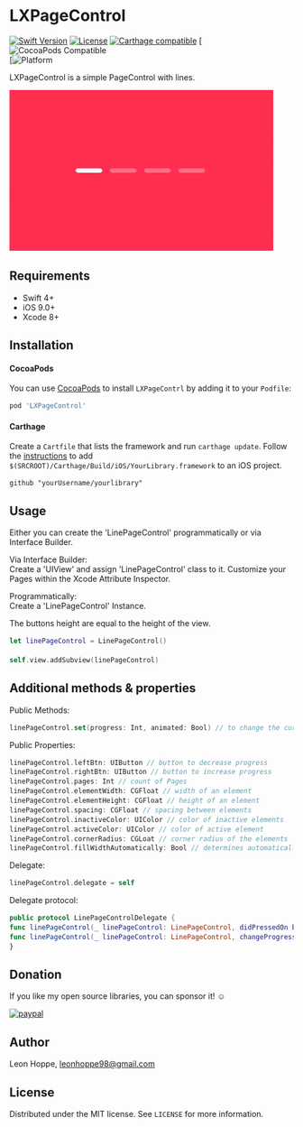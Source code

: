 # LXPageControl

[![Swift Version][swift-image]][swift-url]
[![License][license-image]][license-url]
[![Carthage compatible](https://img.shields.io/badge/Carthage-compatible-4BC51D.svg?style=flat)](https://github.com/Carthage/Carthage)
[![CocoaPods Compatible](https://img.shields.io/badge/pod-1.0.0-blue.svg)  
[![Platform](https://img.shields.io/badge/platform-ios-lightgray.svg)

LXPageControl is a simple PageControl with lines.

![](Screenshots/LXPageControl-Preview.gif)


## Requirements

- Swift 4+
- iOS 9.0+
- Xcode 8+

## Installation

#### CocoaPods
You can use [CocoaPods](http://cocoapods.org/) to install `LXPageContrl` by adding it to your `Podfile`:

```ruby
pod 'LXPageControl'
```

#### Carthage
Create a `Cartfile` that lists the framework and run `carthage update`. Follow the [instructions](https://github.com/Carthage/Carthage#if-youre-building-for-ios) to add `$(SRCROOT)/Carthage/Build/iOS/YourLibrary.framework` to an iOS project.

```
github "yourUsername/yourlibrary"
```

## Usage

Either you can create the 'LinePageControl' programmatically or via Interface Builder.

Via Interface Builder:<br />
Create a 'UIView' and assign 'LinePageControl' class to it. Customize your Pages within the Xcode Attribute Inspector.

Programmatically:<br />
Create a 'LinePageControl' Instance.

The buttons height are equal to the height of the view.

```swift
let linePageControl = LinePageControl()

self.view.addSubview(linePageControl)
```

## Additional methods & properties
Public Methods:
```swift
linePageControl.set(progress: Int, animated: Bool) // to change the current progress
```

Public Properties:
```swift
linePageControl.leftBtn: UIButton // button to decrease progress
linePageControl.rightBtn: UIButton // button to increase progress
linePageControl.pages: Int // count of Pages
linePageControl.elementWidth: CGFloat // width of an element
linePageControl.elementHeight: CGFloat // height of an element
linePageControl.spacing: CGFloat // spacing between elements
linePageControl.inactiveColor: UIColor // color of inactive elements
linePageControl.activeColor: UIColor // color of active element
linePageControl.cornerRadius: CGLoat // corner radius of the elements
linePageControl.fillWidthAutomatically: Bool // determines automatically the width of each element and fill the entire view width depending on the spacing
```

Delegate:
```swift
linePageControl.delegate = self
```

Delegate protocol:
```swift
public protocol LinePageControlDelegate {
func linePageControl(_ linePageControl: LinePageControl, didPressedOn button: UIButton)
func linePageControl(_ linePageControl: LinePageControl, changeProgress to: Int)
}
```

## Donation

If you like my open source libraries, you can sponsor it! ☺️

[![paypal](https://www.paypalobjects.com/en_US/i/btn/btn_donateCC_LG.gif)](https://www.paypal.me/leonx98)

## Author

Leon Hoppe, leonhoppe98@gmail.com

## License

Distributed under the MIT license. See ``LICENSE`` for more information.


[swift-image]:https://img.shields.io/badge/swift-4.0-orange.svg
[swift-url]: https://swift.org/
[license-image]: https://img.shields.io/badge/License-MIT-blue.svg
[license-url]: LICENSE
